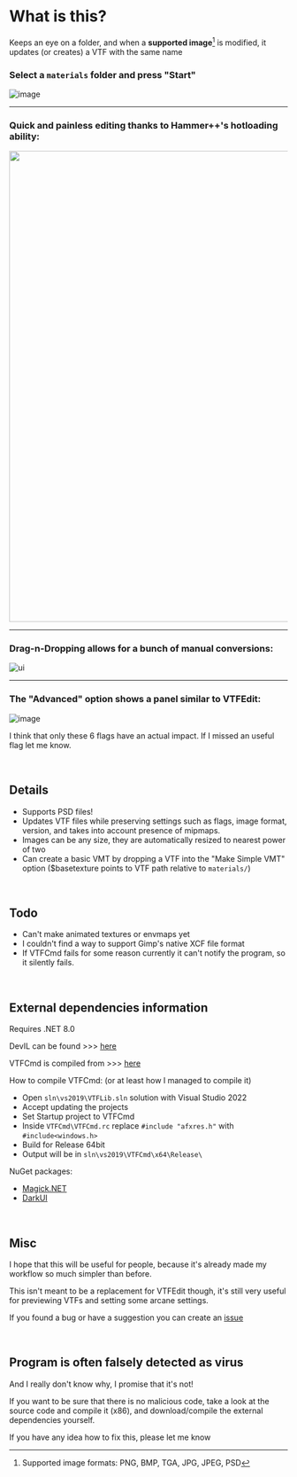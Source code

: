 # What is this?

Keeps an eye on a folder, and when a **supported image**[^1] is modified, it updates (or creates) a VTF with the same name

[^1]:Supported image formats: PNG, BMP, TGA, JPG, JPEG, PSD


### Select a `materials` folder and press "Start"

![image](https://github.com/NvC-DmN-CH/AutoVTF/assets/56874047/0bb94b08-fbec-4dde-8e87-cfd8e6bd28f8)


---
### Quick and painless editing thanks to Hammer++'s hotloading ability:
<img src="https://cdn.discordapp.com/attachments/1131362438227431428/1231853010662195270/update_new.gif?ex=66275404&is=66260284&hm=95074a4cfe90033fd262d627c2f443daea4978ebbcf4d3e0f028c315aa094e5f&" width="850"/>


---

### Drag-n-Dropping allows for a bunch of manual conversions:

![ui](https://github.com/NvC-DmN-CH/AutoVTF/assets/56874047/6edd8f1d-fb10-42ff-ba77-b2c9fc793d0e)




---

### The "Advanced" option shows a panel similar to VTFEdit:
![image](https://github.com/NvC-DmN-CH/AutoVTF/assets/56874047/a75e51e1-1ee2-48db-93ec-2617cd65c6df)



I think that only these 6 flags have an actual impact. If I missed an useful flag let me know.



<br />

## Details
- Supports PSD files!
- Updates VTF files while preserving settings such as flags, image format, version, and takes into account presence of mipmaps.
- Images can be any size, they are automatically resized to nearest power of two
- Can create a basic VMT by dropping a VTF into the "Make Simple VMT" option ($basetexture points to VTF path relative to `materials/`)



<br />

## Todo
+ Can't make animated textures or envmaps yet
+ I couldn't find a way to support Gimp's native XCF file format
+ If VTFCmd fails for some reason currently it can't notify the program, so it silently fails.

<br />

## External dependencies information
Requires .NET 8.0

DevIL can be found >>> [here](https://sourceforge.net/projects/openil/files/DevIL%20Win32%20and%20Win64/DevIL-EndUser-x64-1.8.0.zip/download?use_mirror=phoenixnap)

VTFCmd is compiled from >>> [here](https://github.com/Sky-rym/VTFEdit-Reloaded)

How to compile VTFCmd: (or at least how I managed to compile it)
- Open `sln\vs2019\VTFLib.sln` solution with Visual Studio 2022
- Accept updating the projects
- Set Startup project to VTFCmd
- Inside `VTFCmd\VTFCmd.rc` replace `#include "afxres.h"` with `#include<windows.h>`
- Build for Release 64bit
- Output will be in `sln\vs2019\VTFCmd\x64\Release\`

NuGet packages:
- [Magick.NET](https://github.com/dlemstra/Magick.NET)
- [DarkUI](https://github.com/RobinPerris/DarkUI)

<br />

## Misc
I hope that this will be useful for people, because it's already made my workflow so much simpler than before.

This isn't meant to be a replacement for VTFEdit though, it's still very useful for previewing VTFs and setting some arcane settings.

If you found a bug or have a suggestion you can create an [issue](https://github.com/NvC-DmN-CH/AutoVTF/issues)

<br />

## Program is often falsely detected as virus
And I really don't know why, I promise that it's not!

If you want to be sure that there is no malicious code, take a look at the source code and compile it (x86), and download/compile the external dependencies yourself.

If you have any idea how to fix this, please let me know
